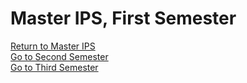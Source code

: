 # Master IPS, First Semester

[Return to Master IPS](https://github.com/su6i/Master-IPS-2019)   
[Go to Second Semester](https://github.com/su6i/masterIpsSemester2)   
[Go to Third Semester](https://github.com/su6i/masterIpsSemester3)   

